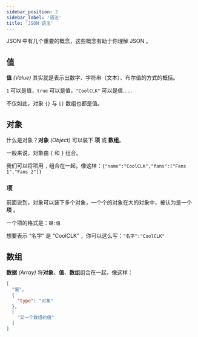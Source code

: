 ```yaml
---
sidebar_position: 2
sidebar_label: '语法'
title: 'JSON 语法'
---
```


JSON 中有几个重要的概念，这些概念有助于你理解 JSON 。

## 值

**值** *(Value)* 其实就是表示出数字、字符串（文本）、布尔值的方式的概括。

`1` 可以是值，`true` 可以是值，`"CoolCLK"` 可以是值......

不仅如此，对象 `{}` 与 `[]` 数组也都是值。

## 对象

什么是对象？**对象** *(Object)* 可以装下 **项** 或 **数组**。

一般来说，对象由 `{` 和 `}` 组合。

我们可以将项用 `,` 组合在一起，像这样：`{"name":"CoolCLK","fans":["Fans 1","Fans 2"]}`

### 项

前面说到，对象可以装下多个对象，一个个的对象在大的对象中，被认为是一个 **项** 。

一个项的格式是：`键:值`

想要表示 “名字” 是 “CoolCLK” ，你可以这么写：`"名字":"CoolCLK"`

## 数组

**数据** *(Array)* 将**对象**、**值**、**数组**组合在一起，像这样：

```json showLineNumbers
[
  "值",
  {
    "type": "对象"
  },
  [
    "又一个数组的值"
  ]
]
```